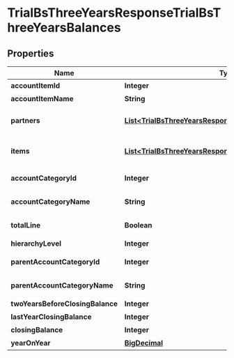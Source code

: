 

# TrialBsThreeYearsResponseTrialBsThreeYearsBalances

## Properties

Name | Type | Description | Notes
------------ | ------------- | ------------- | -------------
**accountItemId** | **Integer** | 勘定科目ID(勘定科目の時のみ含まれる) |  [optional]
**accountItemName** | **String** | 勘定科目名(勘定科目の時のみ含まれる) |  [optional]
**partners** | [**List&lt;TrialBsThreeYearsResponseTrialBsThreeYearsPartners&gt;**](TrialBsThreeYearsResponseTrialBsThreeYearsPartners.md) | breakdown_display_type:partner, account_item_display_type:account_item指定時のみ含まれる |  [optional]
**items** | [**List&lt;TrialBsThreeYearsResponseTrialBsThreeYearsItems&gt;**](TrialBsThreeYearsResponseTrialBsThreeYearsItems.md) | breakdown_display_type:item, account_item_display_type:account_item指定時のみ含まれる |  [optional]
**accountCategoryId** | **Integer** | 勘定科目カテゴリーID(勘定科目カテゴリーの時のみ含まれる) |  [optional]
**accountCategoryName** | **String** | 勘定科目カテゴリー名(勘定科目カテゴリーの時のみ含まれる) |  [optional]
**totalLine** | **Boolean** | 合計行(勘定科目カテゴリー名の時のみ含まれる) |  [optional]
**hierarchyLevel** | **Integer** | 階層レベル |  [optional]
**parentAccountCategoryId** | **Integer** | 上位科目カテゴリーID(上層が存在する場合含まれる) |  [optional]
**parentAccountCategoryName** | **String** | 上位勘定科目カテゴリー名(上層が存在する場合含まれる) |  [optional]
**twoYearsBeforeClosingBalance** | **Integer** | 前々年度期末残高 |  [optional]
**lastYearClosingBalance** | **Integer** | 前年度期末残高 |  [optional]
**closingBalance** | **Integer** | 期末残高 |  [optional]
**yearOnYear** | [**BigDecimal**](BigDecimal.md) | 前年比 |  [optional]



